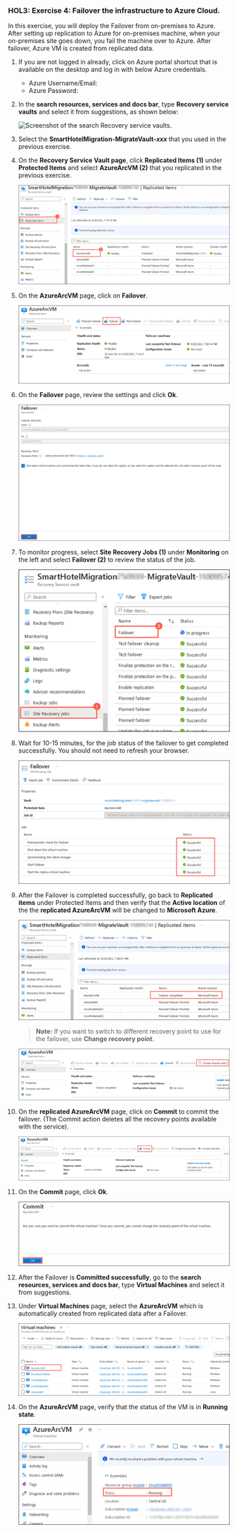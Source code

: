 ### HOL3: Exercise 4: Failover the infrastructure to Azure Cloud.

In this exercise, you will deploy the Failover from on-premises to Azure. After setting up replication to Azure for on-premises machine, when your on-premises site goes down, you fail the machine over to Azure. After failover, Azure VM is created from replicated data.

1. If you are not logged in already, click on Azure portal shortcut that is available on the desktop and log in with below Azure credentials.
    * Azure Username/Email: <inject key="AzureAdUserEmail"></inject> 
    * Azure Password: <inject key="AzureAdUserPassword"></inject>

1. In the **search resources, services and docs bar**, type **Recovery service vaults** and select it from suggestions, as shown below:
   
   ![Screenshot of the search Recovery service vaults.](Images/upd-search-asr.png "Recovery service vaults")
    
1. Select the **SmartHotelMigration<inject key="DeploymentID" enableCopy="false" />-MigrateVault-_xxx_** that you used in the previous exercise.    
    
1. On the **Recovery Service Vault page**, click **Replicated Items (1)** under **Protected Items** and select **AzureArcVM (2)** that you replicated in the previous exercise.     

   ![Screenshot of the replicate items.](Images/hol3-e4-s4.png "replicate items") 
   
1. On the **AzureArcVM** page, click on **Failover**.

   ![Screenshot of the failover.](Images/hol3-e4-s5.png "failover") 
   
1. On the **Failover** page, review the settings and click **Ok**.  

   ![Screenshot of the failover page.](Images/hol3-e4-s6.png "failover page") 
   
1. To monitor progress, select **Site Recovery Jobs (1)** under **Monitoring** on the left and select **Failover (2)** to review the status of the job.    

   ![Screenshot of the failover jobs.](Images/hol3-e4-s7.png "failover jobs") 
   
1. Wait for 10-15 minutes, for the job status of the failover to get completed successfully. You should not need to refresh your browser.   

   ![Screenshot of the failover jobs.](Images/hol3-e4-s9.png "failover jobs") 
   
1. After the Failover is completed successfully, go back to **Replicated items** under Protected Items and then verify that the **Active location** of the the **replicated AzureArcVM** will be changed to **Microsoft Azure**.

   ![Screenshot of the failover done.](Images/hol3-e4-s10.png "failover done")  
   
   > **Note:** If you want to switch to different recovery point to use for the failover, use **Change recovery point**.   
  
   ![Screenshot of the recovery points.](Images/hol3-e4-s14.png "recovery points") 
   
1. On the **replicated AzureArcVM** page, click on **Commit** to commit the failover. (The Commit action deletes all the recovery points available with the service). 

   ![Screenshot of the commit.](Images/hol3-e4-s15.png "commit")
   
1. On the **Commit** page, click **Ok**.   

   ![Screenshot of the commit page.](Images/hol3-e4-s16.png "commit page") 
   
1. After the Failover is **Committed successfully**, go to the **search resources, services and docs bar**, type **Virtual Machines** and select it from suggestions.   

1. Under **Virtual Machines** page, select the **AzureArcVM** which is automatically created from replicated data after a Failover.

    ![Screenshot of the vm-created.](Images/hol3-e4-s11.png "vm-created") 
   
1. On the **AzureArcVM** page, verify that the status of the VM is in **Running state**. 

    ![Screenshot of the vm-created status.](Images/hol3-e4-s13.png "vm-created status")  
